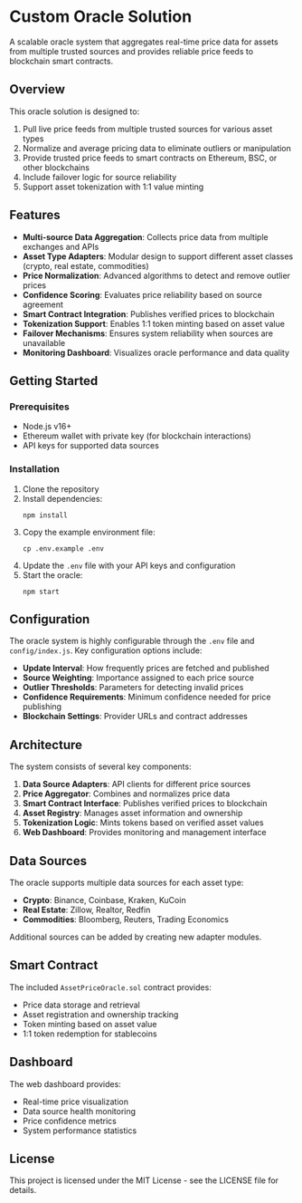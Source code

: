 # Custom Oracle Solution

A scalable oracle system that aggregates real-time price data for assets from multiple trusted sources and provides reliable price feeds to blockchain smart contracts.

## Overview

This oracle solution is designed to:

1. Pull live price feeds from multiple trusted sources for various asset types
2. Normalize and average pricing data to eliminate outliers or manipulation
3. Provide trusted price feeds to smart contracts on Ethereum, BSC, or other blockchains
4. Include failover logic for source reliability
5. Support asset tokenization with 1:1 value minting

## Features

- **Multi-source Data Aggregation**: Collects price data from multiple exchanges and APIs
- **Asset Type Adapters**: Modular design to support different asset classes (crypto, real estate, commodities)
- **Price Normalization**: Advanced algorithms to detect and remove outlier prices
- **Confidence Scoring**: Evaluates price reliability based on source agreement
- **Smart Contract Integration**: Publishes verified prices to blockchain
- **Tokenization Support**: Enables 1:1 token minting based on asset value
- **Failover Mechanisms**: Ensures system reliability when sources are unavailable
- **Monitoring Dashboard**: Visualizes oracle performance and data quality

## Getting Started

### Prerequisites

- Node.js v16+
- Ethereum wallet with private key (for blockchain interactions)
- API keys for supported data sources

### Installation

1. Clone the repository
2. Install dependencies:
   ```
   npm install
   ```
3. Copy the example environment file:
   ```
   cp .env.example .env
   ```
4. Update the `.env` file with your API keys and configuration
5. Start the oracle:
   ```
   npm start
   ```

## Configuration

The oracle system is highly configurable through the `.env` file and `config/index.js`. Key configuration options include:

- **Update Interval**: How frequently prices are fetched and published
- **Source Weighting**: Importance assigned to each price source
- **Outlier Thresholds**: Parameters for detecting invalid prices
- **Confidence Requirements**: Minimum confidence needed for price publishing
- **Blockchain Settings**: Provider URLs and contract addresses

## Architecture

The system consists of several key components:

1. **Data Source Adapters**: API clients for different price sources
2. **Price Aggregator**: Combines and normalizes price data
3. **Smart Contract Interface**: Publishes verified prices to blockchain
4. **Asset Registry**: Manages asset information and ownership
5. **Tokenization Logic**: Mints tokens based on verified asset values
6. **Web Dashboard**: Provides monitoring and management interface

## Data Sources

The oracle supports multiple data sources for each asset type:

- **Crypto**: Binance, Coinbase, Kraken, KuCoin
- **Real Estate**: Zillow, Realtor, Redfin
- **Commodities**: Bloomberg, Reuters, Trading Economics

Additional sources can be added by creating new adapter modules.

## Smart Contract

The included `AssetPriceOracle.sol` contract provides:

- Price data storage and retrieval
- Asset registration and ownership tracking
- Token minting based on asset value
- 1:1 token redemption for stablecoins

## Dashboard

The web dashboard provides:

- Real-time price visualization
- Data source health monitoring
- Price confidence metrics
- System performance statistics

## License

This project is licensed under the MIT License - see the LICENSE file for details.